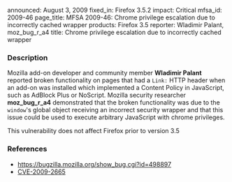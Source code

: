 announced: August 3, 2009
fixed_in: Firefox 3.5.2
impact: Critical
mfsa_id: 2009-46
page_title: MFSA 2009-46: Chrome privilege escalation due to incorrectly cached wrapper
products: Firefox 3.5
reporter: Wladimir Palant, moz_bug_r_a4
title: Chrome privilege escalation due to incorrectly cached wrapper

<h3>Description</h3>

<p>Mozilla add-on developer and community member <strong>Wladimir
Palant</strong> reported broken functionality on pages that had a
<code>Link:</code> HTTP header when an add-on was installed
which implemented a Content Policy in JavaScript, such
as AdBlock Plus or NoScript.  Mozilla security
researcher <strong>moz_bug_r_a4</strong> demonstrated that the broken
functionality was due to the <code>window</code>'s global object
receiving an incorrect security wrapper and that this issue could be
used to execute arbitrary JavaScript with chrome privileges.</p>

<p class="note">This vulnerability does not affect Firefox
prior to version 3.5
</p>

<h3>References</h3>

<ul>
  <li><a href="https://bugzilla.mozilla.org/show_bug.cgi?id=498897">https://bugzilla.mozilla.org/show_bug.cgi?id=498897</a></li>
  <li><a class="ex-ref" href="http://cve.mitre.org/cgi-bin/cvename.cgi?name=CVE-2009-2665">CVE-2009-2665</a></li>
</ul>



